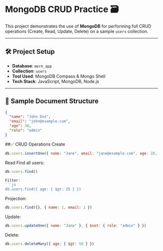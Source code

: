 # MongoDB CRUD Practice 🗃️

This project demonstrates the use of **MongoDB** for performing full CRUD operations (Create, Read, Update, Delete) on a sample `users` collection.

---

## 🛠️ Project Setup

- **Database**: `mern_app`
- **Collection**: `users`
- **Tool Used**: MongoDB Compass & Mongo Shell
- **Tech Stack**: JavaScript, MongoDB, Node.js

---

## 📄 Sample Document Structure

```json
{
  "name": "John Doe",
  "email": "john@example.com",
  "age": 30,
  "role": "admin"
}
```
##✅ CRUD Operations
Create
```js
db.users.insertOne({ name: "Jane", email: "jane@example.com", age: 28, role: "user" })
```
Read
Find all users:
```js
db.users.find()

Filter:
```js
db.users.find({ age: { $gt: 25 } })
```

Projection:
```js
db.users.find({}, { name: 1, email: 1 })
```

Update:
```js
db.users.updateOne({ name: "Jane" }, { $set: { role: "admin" } })
```

Delete:
```js
db.users.deleteMany({ age: { $gt: 50 } })
```
